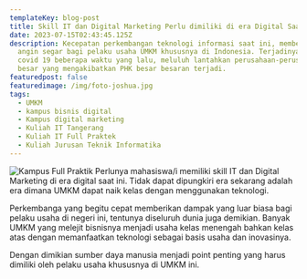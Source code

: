 ```yaml
---
templateKey: blog-post
title: Skill IT dan Digital Marketing Perlu dimiliki di era Digital Saat ini
date: 2023-07-15T02:43:45.125Z
description: Kecepatan perkembangan teknologi informasi saat ini, memberikan
  angin segar bagi pelaku usaha UMKM khususnya di Indonesia. Terjadinya pandemi
  covid 19 beberapa waktu yang lalu, meluluh lantahkan perusahaan-perusahaan
  besar yang mengakibatkan PHK besar besaran terjadi.
featuredpost: false
featuredimage: /img/foto-joshua.jpg
tags:
  - UMKM
  - kampus bisnis digital
  - Kampus digital marketing
  - Kuliah IT Tangerang
  - Kuliah IT Full Praktek
  - Kuliah Jurusan Teknik Informatika
---
```

![Kampus Full Praktik](/img/foto-joshua.jpg "Kampus Full Praktik")
P﻿erlunya mahasiswa/i memiliki skill IT dan Digital Marketing di era digital saat ini. Tidak dapat dipungkiri era sekarang adalah era dimana UMKM dapat naik kelas dengan menggunakan teknologi.

P﻿erkembanga yang begitu cepat memberikan dampak yang luar biasa bagi pelaku usaha di negeri ini, tentunya diseluruh dunia juga demikian. Banyak UMKM yang melejit bisnisnya menjadi usaha kelas menengah bahkan kelas atas dengan memanfaatkan teknologi sebagai basis usaha dan inovasinya.

D﻿engan dimikian sumber daya manusia menjadi point penting yang harus dimiliki oleh pelaku usaha khususnya di UMKM ini.